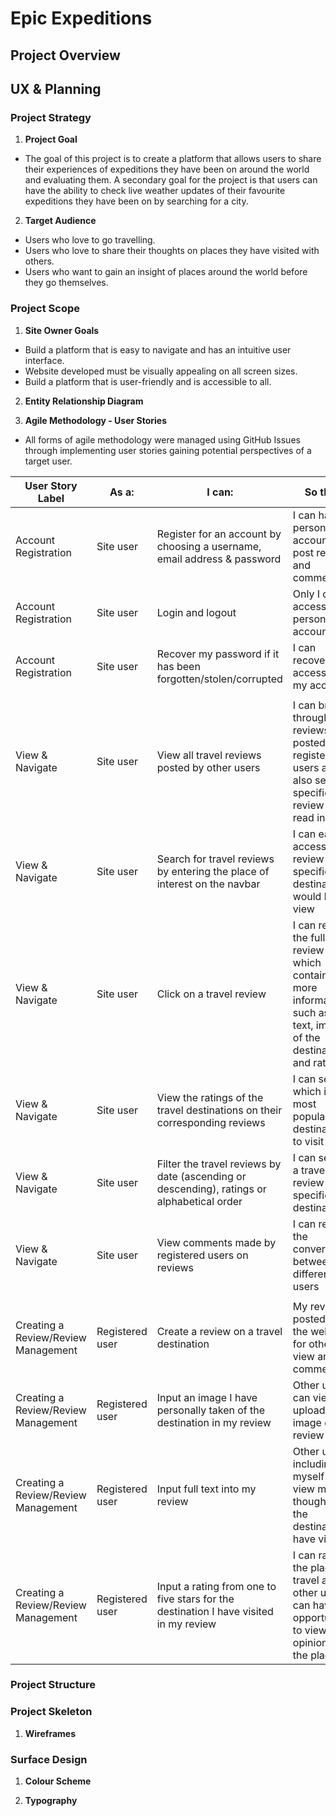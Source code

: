 # Epic Expeditions

## Project Overview

## UX & Planning

### Project Strategy
  
  1. **Project Goal** 
  - The goal of this project is to create a platform that allows users to share their experiences of expeditions they have been on around the world and evaluating them. A secondary goal for the project is that users can have the ability to check live weather updates of their favourite expeditions they have been on by searching for a city.

  2. **Target Audience**
  - Users who love to go travelling.
  - Users who love to share their thoughts on places they have visited with others.
  - Users who want to gain an insight of places around the world before they go themselves.

### Project Scope

  1. **Site Owner Goals**
  - Build a platform that is easy to navigate and has an intuitive user interface.
  - Website developed must be visually appealing on all screen sizes.
  - Build a platform that is user-friendly and is accessible to all.

  2. **Entity Relationship Diagram**

  3. **Agile Methodology - User Stories**
    
  - All forms of agile methodology were managed using GitHub Issues through implementing user stories gaining potential perspectives of a target user.

  | **User Story Label** | **As a:** | **I can:** | **So that:** |
  | ----- | ----- | ----- | ----- |
  | Account Registration | Site user | Register for an account by choosing a username, email address & password | I can have a personal account to post reviews and comments |
  | Account Registration | Site user | Login and logout | Only I can access my personal account |
  | Account Registration | Site user | Recover my password if it has been forgotten/stolen/corrupted | I can recover access to my account |
  | | | | |
  | View & Navigate | Site user | View all travel reviews posted by other users | I can browse through all reviews posted by registered users and also select a specific review to read in detail |
  | View & Navigate | Site user | Search for travel reviews by entering the place of interest on the navbar | I can easily access a review of a specific destination I would like to view |
  | View & Navigate | Site user | Click on a travel review | I can read the full review which contains more information such as full text, image of the destination and ratings |
  | View & Navigate | Site user | View the ratings of the travel destinations on their corresponding reviews | I can see which is the most popular destinations to visit |
  | View & Navigate | Site user | Filter the travel reviews by date (ascending or descending), ratings or alphabetical order | I can select a travel review of a specific destination |
  | View & Navigate | Site user | View comments made by registered users on reviews | I can read the conversation between different users |
  | | | | |
  | Creating a Review/Review Management | Registered user | Create a review on a travel destination | My review is posted on the website for others to view and comment on |
  | Creating a Review/Review Management | Registered user | Input an image I have personally taken of the destination in my review | Other users can view the uploaded image on my review |
  | Creating a Review/Review Management | Registered user | Input full text into my review | Other users including myself can view my full thoughts of the destination I have visited |
  | Creating a Review/Review Management | Registered user | Input a rating from one to five stars for the destination I have visited in my review | I can rate the place of travel and other users can have the opportunity to view my opinion of the place |

  

  




### Project Structure

### Project Skeleton

  1. **Wireframes**

### Surface Design

  1. **Colour Scheme**

  2. **Typography**
    